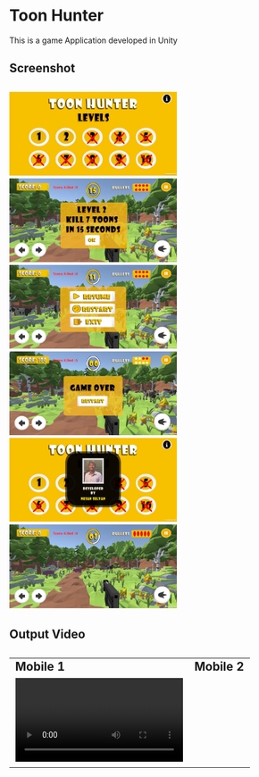# Toon Hunter
This is a game Application developed in Unity


<h2>Screenshot <h2>
<img src="https://github.com/NesanSelvan/Toon-Hunter/blob/main/Assets/3.jpg" width=300 height=150>
<img src="https://github.com/NesanSelvan/Toon-Hunter/blob/main/Assets/5.jpg" width=300 height=150>
<img src="https://github.com/NesanSelvan/Toon-Hunter/blob/main/Assets/2.jpg" width=300 height=150>
<img src="https://github.com/NesanSelvan/Toon-Hunter/blob/main/Assets/4.jpg" width=300 height=150>
<img src="https://github.com/NesanSelvan/Toon-Hunter/blob/main/Assets/1.jpg" width=300 height=150>
<img src="https://github.com/NesanSelvan/Toon-Hunter/blob/main/Assets/6.jpg" width=300 height=150>

<h2>Output Video <h2>
<table>
  <tr>
    <td>Mobile 1</td>
     <td>Mobile 2</td>
  </tr>
  <tr>
    <td><video src='https://github.com/NesanSelvan/Toon-Hunter/blob/main/Assets/toon.mp4' width=300/></td>
  </tr>
 </table>
